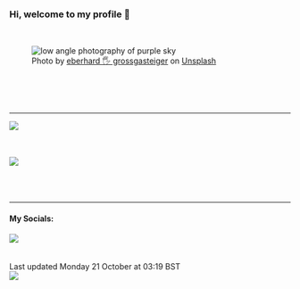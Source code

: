<h3>Hi, welcome to my profile 👋</h3>

<br />
<figure>
  <img
    src="https://images.unsplash.com/photo-1517315003714-a071486bd9ea?crop=entropy&cs=tinysrgb&fit=max&fm=jpg&ixid=M3wyNzQ3MDB8MHwxfHJhbmRvbXx8fHx8fHx8fDE3Mjk0NzMyNTN8&ixlib=rb-4.0.3&q=80&w=1080&auto=format"
    alt="low angle photography of purple sky" 
  />
  <figcaption>Photo by <a
    href="https://unsplash.com/@eberhardgross?utm_source=Profile%20readme&utm_medium=referral">eberhard 🖐 grossgasteiger</a> on <a
    href="https://unsplash.com/?utm_source=Profile%20readme&utm_medium=referral">Unsplash</a></figcaption>
</figure>




  <br /><br /><br />

<hr />
<img
  src="https://github-readme-stats.vercel.app/api?username=shanelucy&show_icons=true&theme=calm"
/>
<br /><br /><br />

<img 
  src="https://github-readme-stats.vercel.app/api/top-langs/?username=shanelucy&theme=calm"
/>
<br /><br /><br /><br />
<hr />
<h4>My Socials:</h4>
<a href="https://uk.linkedin.com/in/shane-lucy-4735b616a">
  <img
    src="https://img.shields.io/badge/linkedin%20-%230077B5.svg?&style=for-the-badge&logo=linkedin&logoColor=white"
  />
</a>
<br /><br /><br />
Last updated Monday 21 October at 03:19 BST
<br />
<img
  src="https://github.com/ShaneLucy/ShaneLucy/workflows/README%20build/badge.svg"
/>
